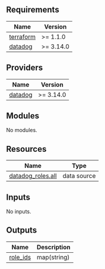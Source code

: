 

<!-- BEGIN_TF_DOCS -->
## Requirements

| Name | Version |
|------|---------|
| <a name="requirement_terraform"></a> [terraform](#requirement\_terraform) | >= 1.1.0 |
| <a name="requirement_datadog"></a> [datadog](#requirement\_datadog) | >= 3.14.0 |

## Providers

| Name | Version |
|------|---------|
| <a name="provider_datadog"></a> [datadog](#provider\_datadog) | >= 3.14.0 |

## Modules

No modules.

## Resources

| Name | Type |
|------|------|
| [datadog_roles.all](https://registry.terraform.io/providers/Datadog/datadog/latest/docs/data-sources/roles) | data source |

## Inputs

No inputs.

## Outputs

| Name | Description |
|------|-------------|
| <a name="output_role_ids"></a> [role\_ids](#output\_role\_ids) | map(string) |
<!-- END_TF_DOCS -->